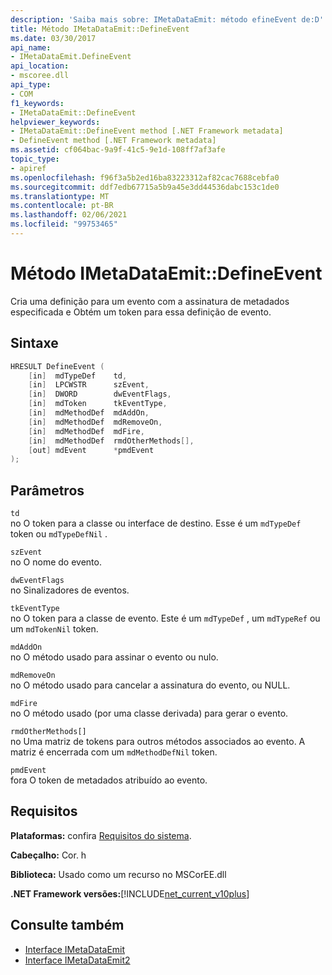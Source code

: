 ```yaml
---
description: 'Saiba mais sobre: IMetaDataEmit: método efineEvent de:D'
title: Método IMetaDataEmit::DefineEvent
ms.date: 03/30/2017
api_name:
- IMetaDataEmit.DefineEvent
api_location:
- mscoree.dll
api_type:
- COM
f1_keywords:
- IMetaDataEmit::DefineEvent
helpviewer_keywords:
- IMetaDataEmit::DefineEvent method [.NET Framework metadata]
- DefineEvent method [.NET Framework metadata]
ms.assetid: cf064bac-9a9f-41c5-9e1d-108ff7af3afe
topic_type:
- apiref
ms.openlocfilehash: f96f3a5b2ed16ba83223312af82cac7688cebfa0
ms.sourcegitcommit: ddf7edb67715a5b9a45e3dd44536dabc153c1de0
ms.translationtype: MT
ms.contentlocale: pt-BR
ms.lasthandoff: 02/06/2021
ms.locfileid: "99753465"
---
```

# <a name="imetadataemitdefineevent-method"></a>Método IMetaDataEmit::DefineEvent

Cria uma definição para um evento com a assinatura de metadados especificada e Obtém um token para essa definição de evento.  
  
## <a name="syntax"></a>Sintaxe  
  
```cpp  
HRESULT DefineEvent (
    [in]  mdTypeDef    td,
    [in]  LPCWSTR      szEvent,
    [in]  DWORD        dwEventFlags,
    [in]  mdToken      tkEventType,
    [in]  mdMethodDef  mdAddOn,
    [in]  mdMethodDef  mdRemoveOn,
    [in]  mdMethodDef  mdFire,
    [in]  mdMethodDef  rmdOtherMethods[],
    [out] mdEvent      *pmdEvent
);  
```  
  
## <a name="parameters"></a>Parâmetros  

 `td`  
 no O token para a classe ou interface de destino. Esse é um `mdTypeDef` token ou `mdTypeDefNil` .  
  
 `szEvent`  
 no O nome do evento.  
  
 `dwEventFlags`  
 no Sinalizadores de eventos.  
  
 `tkEventType`  
 no O token para a classe de evento. Este é um `mdTypeDef` , um `mdTypeRef` ou um `mdTokenNil` token.  
  
 `mdAddOn`  
 no O método usado para assinar o evento ou nulo.  
  
 `mdRemoveOn`  
 no O método usado para cancelar a assinatura do evento, ou NULL.  
  
 `mdFire`  
 no O método usado (por uma classe derivada) para gerar o evento.  
  
 `rmdOtherMethods[]`  
 no Uma matriz de tokens para outros métodos associados ao evento. A matriz é encerrada com um `mdMethodDefNil` token.  
  
 `pmdEvent`  
 fora O token de metadados atribuído ao evento.  
  
## <a name="requirements"></a>Requisitos  

 **Plataformas:** confira [Requisitos do sistema](../../get-started/system-requirements.md).  
  
 **Cabeçalho:** Cor. h  
  
 **Biblioteca:** Usado como um recurso no MSCorEE.dll  
  
 **.NET Framework versões:**[!INCLUDE[net_current_v10plus](../../../../includes/net-current-v10plus-md.md)]  
  
## <a name="see-also"></a>Consulte também

- [Interface IMetaDataEmit](imetadataemit-interface.md)
- [Interface IMetaDataEmit2](imetadataemit2-interface.md)
